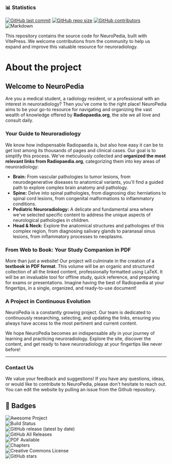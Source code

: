 ### 📊 Statistics

[![GitHub last commit](https://img.shields.io/github/last-commit/gmadevs/neuropedia)](https://github.com/gmadevs/neuropedia/commits)
[![GitHub repo size](https://img.shields.io/github/repo-size/gmadevs/neuropedia)](https://github.com/gmadevs/neuropedia)
[![GitHub contributors](https://img.shields.io/github/contributors/gmadevs/neuropedia)](https://github.com/gmadevs/neuropedia/graphs/contributors)  
![Markdown](https://img.shields.io/badge/markdown-%23000000.svg?style=for-the-badge&logo=markdown&logoColor=white)


This repository contains the source code for NeuroPedia, built with VitePress. We welcome contributions from the community to help us expand and improve this valuable resource for neuroradiology.

# About the project

## Welcome to NeuroPedia

Are you a medical student, a radiology resident, or a professional with an interest in neuroradiology? Then you've come to the right place! NeuroPedia aims to be your go-to resource for navigating and organizing the vast wealth of knowledge offered by **Radiopaedia.org**, the site we all love and consult daily.

### Your Guide to Neuroradiology

We know how indispensable Radiopaedia is, but also how easy it can be to get lost among its thousands of pages and clinical cases. Our goal is to simplify this process. We've meticulously collected and **organized the most relevant links from Radiopaedia.org**, categorizing them into key areas of neuroradiology:

* **Brain:** From vascular pathologies to tumor lesions, from neurodegenerative diseases to anatomical variants, you'll find a guided path to explore complex brain anatomy and pathology.
* **Spine:** Delve into spinal pathologies, from diagnosing disc herniations to spinal cord lesions, from congenital malformations to inflammatory conditions.
* **Pediatric Neuroradiology:** A delicate and fundamental area where we've selected specific content to address the unique aspects of neurological pathologies in children.
* **Head & Neck:** Explore the anatomical structures and pathologies of this complex region, from diagnosing salivary glands to paranasal sinus lesions, from inflammatory processes to neoplasms.

### From Web to Book: Your Study Companion in PDF

More than just a website! Our project will culminate in the creation of a **textbook in PDF format**. This volume will be an organic and structured collection of all the linked content, professionally formatted using LaTeX. It will be an invaluable tool for offline study, quick reference, and preparing for exams or presentations. Imagine having the best of Radiopaedia at your fingertips, in a single, organized, and ready-to-use document!

### A Project in Continuous Evolution

NeuroPedia is a constantly growing project. Our team is dedicated to continuously researching, selecting, and updating the links, ensuring you always have access to the most pertinent and current content.

We hope NeuroPedia becomes an indispensable ally in your journey of learning and practicing neuroradiology. Explore the site, discover the content, and get ready to have neuroradiology at your fingertips like never before!

---

### Contact Us

We value your feedback and suggestions! If you have any questions, ideas, or would like to contribute to NeuroPedia, please don't hesitate to reach out. You can edit the website by pulling an issue from the Github repository.

## 🏅 Badges

![Awesome Project](https://img.shields.io/badge/awesome-project-green)  
![Build Status](https://img.shields.io/github/actions/workflow/status/gmadevs/neuropedia/ci.yml?branch=main)  
![GitHub release (latest by date)](https://img.shields.io/github/v/release/gmadevs/neuropedia)  
![GitHub All Releases](https://img.shields.io/github/downloads/gmadevs/neuropedia/total)   
![PDF Available](https://img.shields.io/badge/PDF-Available-blue)  
![Chapters](https://img.shields.io/badge/Chapters-0-blue)   
![Creative Commons License](https://img.shields.io/badge/license-CC--BY--NC--SA%204.0-lightgrey)  
![GitHub stars](https://img.shields.io/github/stars/gmadevs/neuropedia?style=social)  